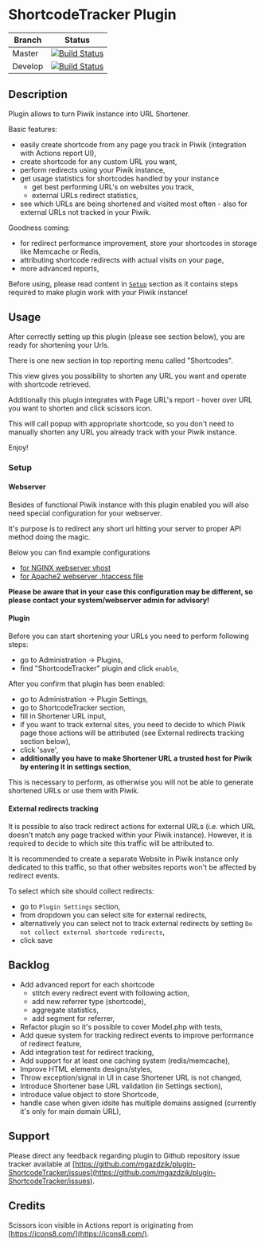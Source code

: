 # ShortcodeTracker Plugin

| Branch | Status |
| --- | --- |
| Master | [![Build Status](https://travis-ci.org/mgazdzik/plugin-ShortcodeTracker.svg?branch=master)](https://travis-ci.org/mgazdzik/plugin-ShortcodeTracker) |
| Develop | [![Build Status](https://travis-ci.org/mgazdzik/plugin-ShortcodeTracker.svg?branch=develop)](https://travis-ci.org/mgazdzik/plugin-ShortcodeTracker) |

## Description

Plugin allows to turn Piwik instance into URL Shortener.

Basic features:

* easily create shortcode from any page you track in Piwik (integration with Actions report UI),
* create shortcode for any custom URL you want,
* perform redirects using your Piwik instance,
* get usage statistics for shortcodes handled by your instance
    * get best performing URL's on websites you track,
    * external URLs redirect statistics,
* see which URLs are being shortened and visited most often - also for external URLs not tracked in your Piwik.

Goodness coming:

* for redirect performance improvement, store your shortcodes in storage like Memcache or Redis,
* attributing shortcode redirects with actual visits on your page,
* more advanced reports,

Before using, please read content in [`Setup`](https://github.com/mgazdzik/plugin-ShortcodeTracker#setup) section 
as it contains steps required to make plugin work with your Piwik instance!

## Usage

After correctly setting up this plugin (please see section below), you are ready for shortening your Urls.

There is one new section in top reporting menu called "Shortcodes".

This view gives you possibility to shorten any URL you want and operate with shortcode retrieved.

Additionally this plugin integrates with Page URL's report - hover over URL you want to shorten and click scissors icon.

This will call popup with appropriate shortcode, so you don't need to manually shorten any URL you already track with your
Piwik instance.

Enjoy!

### Setup

#### Webserver
Besides of functional Piwik instance with this plugin enabled you will also need special configuration for your webserver.

It's purpose is to redirect any short url hitting your server to proper API method doing the magic.

Below you can find example configurations

* [for NGINX webserver vhost](docs/nginx_config.md)
* [for Apache2 webserver .htaccess file](docs/apache_config.md)

**Please be aware that in your case this configuration may be different, so please contact your system/webserver
admin for advisory!**


#### Plugin

Before you can start shortening your URLs you need to perform following steps:

* go to Administration -> Plugins,
* find "ShortcodeTracker" plugin and click `enable`,

After you confirm that plugin has been enabled:
* go to Administration -> Plugin Settings,
* go to ShortcodeTracker section,
* fill in Shortener URL input,
* if you want to track external sites, you need to decide to which Piwik page those actions will be attributed (see
External redirects tracking section below),
* click 'save',
* **additionally you have to make Shortener URL a trusted host for Piwik by entering it in settings section**,

This is necessary to perform, as otherwise you will not be able to generate shortened URLs or use them with Piwik.

#### External redirects tracking

It is possible to also track redirect actions for external URLs (i.e. which URL doesn't match any page tracked within
your Piwik instance). However, it is required to decide to which site this traffic will be attributed to.

It is recommended to create a separate Website in Piwik instance only dedicated to this traffic, so that other websites
reports won't be affected by redirect events.

To select which site should collect redirects:

* go to `Plugin Settings` section,
* from dropdown you can select site for external redirects,
* alternatively you can select not to track external redirects by setting `Do not collect external shortcode redirects`,
* click save



## Backlog

* Add advanced report for each shortcode
    * stitch every redirect event with following action,
    * add new referrer type (shortcode),
    * aggregate statistics,
    * add segment for referrer,
* Refactor plugin so it's possible to cover Model.php with tests,
* Add queue system for tracking redirect events to improve performance of redirect feature,
* Add integration test for redirect tracking,
* Add support for at least one caching system (redis/memcache),
* Improve HTML elements designs/styles,
* Throw exception/signal in UI in case Shortener URL is not changed,
* Introduce Shortener base URL validation (in Settings section),
* introduce value object to store Shortcode,
* handle case when given idsite has multiple domains assigned (currently it's only for main domain URL),


## Support

Please direct any feedback regarding plugin to Github repository issue tracker available at
[https://github.com/mgazdzik/plugin-ShortcodeTracker/issues](https://github.com/mgazdzik/plugin-ShortcodeTracker/issues).


## Credits
Scissors icon visible in Actions report is originating from
[https://icons8.com/](https://icons8.com/).
